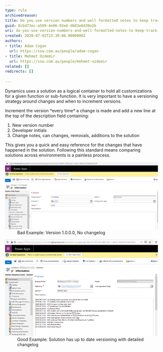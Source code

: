```yaml
---
type: rule
archivedreason: 
title: Do you use version numbers and well formatted notes to keep track of solution changes?
guid: 0cbd73ec-a509-4e06-92e6-d683e8d39e2b
uri: do-you-use-version-numbers-and-well-formatted-notes-to-keep-track-of-solution-changes
created: 2020-07-02T23:39:06.0000000Z
authors:
- title: Adam Cogan
  url: https://ssw.com.au/people/adam-cogan
- title: Mehmet Ozdemir
  url: https://ssw.com.au/people/mehmet-ozdemir
related: []
redirects: []

---
```


Dynamics uses a solution as a logical container to hold all customizations for a given function or sub-function. It is very important to have a versioning strategy around changes and when to increment versions.

<!--endintro-->

Increment the version \*every time\* a change is made and add a new line at the top of the description field containing:

1. New version number
2. Developer initials
3. Change notes, can changes, removals, additions to the solution


This gives you a quick and easy reference for the changes that have happened in the solution. Following this standard means comparing solutions across environments is a painless process.


<dl class="badImage"><dt><img src="change-log-bad.png" alt="change-log-bad.png" style="width:750px;"></dt><dd>Bad Example: Version 1.0.0.0, No changelog</dd></dl><dl class="goodImage"><dt><img src="change-log-good.png" alt="change-log-good.png" style="width:750px;"></dt><dd>Good Example: Solution has up to date versioning with detailed changelog<br></dd></dl>
